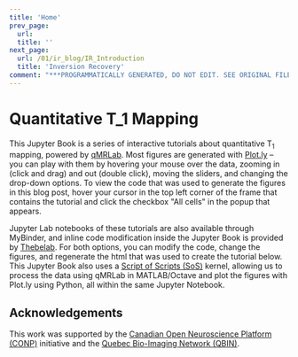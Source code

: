 ```yaml
---
title: 'Home'
prev_page:
  url: 
  title: ''
next_page:
  url: /01/ir_blog/IR_Introduction
  title: 'Inversion Recovery'
comment: "***PROGRAMMATICALLY GENERATED, DO NOT EDIT. SEE ORIGINAL FILES IN /content***"
---
```

# Quantitative T_1 Mapping

This Jupyter Book is a series of interactive tutorials about quantitative T<sub>1</sub> mapping, powered by <a href="https://github.com/neuropoly/qMRLab" target="_blank">qMRLab</a>. Most figures are generated with <a href="https://plot.ly/python/" target="_blank">Plot.ly</a> – you can play with them by hovering your mouse over the data, zooming in (click and drag) and out (double click), moving the sliders, and changing the drop-down options. To view the code that was used to generate the figures in this blog post, hover your cursor in the top left corner of the frame that contains the tutorial and click the checkbox "All cells" in the popup that appears.

Jupyter Lab notebooks of these tutorials are also available through MyBinder, and inline code modification inside the Jupyter Book is provided by [Thebelab](https://github.com/minrk/thebelab). For both options, you can modify the code, change the figures, and regenerate the html that was used to create the tutorial below. This Jupyter Book also uses a <a href="https://vatlab.github.io/sos-docs/" target="_blank">Script of Scripts (SoS)</a> kernel, allowing us to process the data using qMRLab in MATLAB/Octave and plot the figures with Plot.ly using Python, all within the same Jupyter Notebook.

## Acknowledgements

This work was supported by the <a href="http://conp.ca" target="_blank">Canadian Open Neuroscience Platform (CONP)</a> initiative and the <a href="https://www.rbiq-qbin.qc.ca/" target="_blank">Quebec Bio-Imaging Network (QBIN)</a>.

